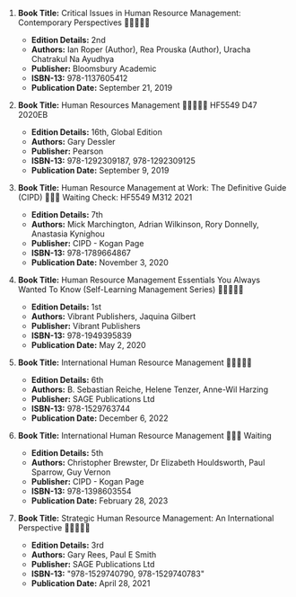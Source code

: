 1. **Book Title:** Critical Issues in Human Resource Management: Contemporary Perspectives 🚨🚨🚨🚨🚨
   - **Edition Details:** 2nd
   - **Authors:** Ian Roper (Author), Rea Prouska (Author), Uracha Chatrakul Na Ayudhya
   - **Publisher:** Bloomsbury Academic
   - **ISBN-13:** 978-1137605412
   - **Publication Date:** September 21, 2019

2. **Book Title:** Human Resources Management 🚨🚨🚨🚨🚨 HF5549 D47 2020EB
   - **Edition Details:** 16th, Global Edition
   - **Authors:** Gary Dessler
   - **Publisher:** Pearson
   - **ISBN-13:** 978-1292309187, 978-1292309125
   - **Publication Date:** September 9, 2019

3. **Book Title:** Human Resource Management at Work: The Definitive Guide (CIPD) 📒🔐🚫 Waiting Check: HF5549 M312 2021  
   - **Edition Details:** 7th  
   - **Authors:** Mick Marchington, Adrian Wilkinson, Rory Donnelly, Anastasia Kynighou  
   - **Publisher:** CIPD - Kogan Page  
   - **ISBN-13:** 978-1789664867  
   - **Publication Date:** November 3, 2020

4. **Book Title:** Human Resource Management Essentials You Always Wanted To Know (Self-Learning Management Series) 🚨🚨🚨🚨🚨  
   - **Edition Details:** 1st  
   - **Authors:** Vibrant Publishers, Jaquina Gilbert
   - **Publisher:** Vibrant Publishers 
   - **ISBN-13:** 978-1949395839
   - **Publication Date:** May 2, 2020

5. **Book Title:** International Human Resource Management 🚨🚨🚨🚨🚨  
   - **Edition Details:** 6th  
   - **Authors:** B. Sebastian Reiche, Helene Tenzer, Anne-Wil Harzing  
   - **Publisher:** SAGE Publications Ltd  
   - **ISBN-13:** 978-1529763744  
   - **Publication Date:** December 6, 2022

6. **Book Title:** International Human Resource Management 📒🔐🚫 Waiting   
   - **Edition Details:** 5th  
   - **Authors:** Christopher Brewster, Dr Elizabeth Houldsworth, Paul Sparrow, Guy Vernon  
   - **Publisher:** CIPD - Kogan Page  
   - **ISBN-13:** 978-1398603554 
   - **Publication Date:** February 28, 2023

7. **Book Title:** Strategic Human Resource Management: An International Perspective 🚨🚨🚨🚨🚨  
   - **Edition Details:** 3rd  
   - **Authors:** Gary Rees, Paul E Smith  
   - **Publisher:** SAGE Publications Ltd  
   - **ISBN-13:** "978-1529740790, 978-1529740783"  
   - **Publication Date:** April 28, 2021
